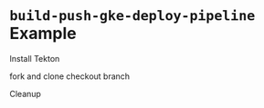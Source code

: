 # `build-push-gke-deploy-pipeline` Example

Install Tekton

fork and clone
checkout branch

Cleanup
